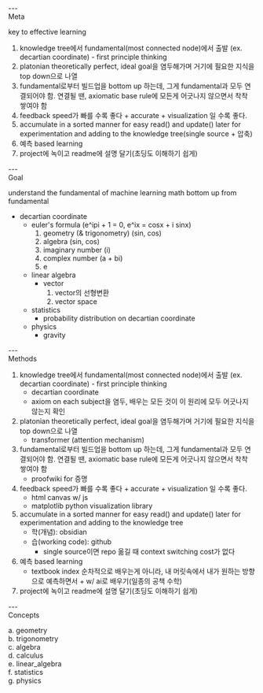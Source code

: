 ---\
Meta


key to effective learning

1. knowledge tree에서 fundamental(most connected node)에서 출발 (ex. decartian coordinate) - first principle thinking
2. platonian theoretically perfect, ideal goal을 염두해가며 거기에 필요한 지식을 top down으로 나열
3. fundamental로부터 빌드업을 bottom up 하는데, 그게 fundamental과 모두 연결되어야 함. 연결될 땐, axiomatic base rule에 모든게 어긋나지 않으면서 착착 쌓여야 함
4. feedback speed가 빠를 수록 좋다 + accurate + visualization 일 수록 좋다.
5. accumulate in a sorted manner for easy read() and update() later for experimentation and adding to the knowledge tree(single source + 압축)
6. 예측 based learning
7. project에 녹이고 readme에 설명 달기(초딩도 이해하기 쉽게)


---\
Goal


understand the fundamental of machine learning
math bottom up from fundamental


- decartian coordinate
    - euler's formula (e^ipi + 1 = 0, e^ix = cosx + i sinx)
        1. geometry (& trigonometry) (sin, cos)
        2. algebra (sin, cos)
        3. imaginary number (i)
        4. complex number (a + bi)
        5. e
    - linear algebra
        - vector
            1. vector의 선형변환
            2. vector space
    - statistics
        - probability distribution on decartian coordinate
    - physics
        - gravity


---\
Methods


1. knowledge tree에서 fundamental(most connected node)에서 출발 (ex. decartian coordinate) - first principle thinking
    - decartian coordinate
    - axiom on each subject을 염두, 배우는 모든 것이 이 원리에 모두 어긋나지 않는지 확인
2. platonian theoretically perfect, ideal goal을 염두해가며 거기에 필요한 지식을 top down으로 나열
    - transformer (attention mechanism)
3. fundamental로부터 빌드업을 bottom up 하는데, 그게 fundamental과 모두 연결되어야 함. 연결될 땐, axiomatic base rule에 모든게 어긋나지 않으면서 착착 쌓여야 함
    - proofwiki for 증명
4. feedback speed가 빠를 수록 좋다 + accurate + visualization 일 수록 좋다.
    - html canvas w/ js
    - matplotlib python visualization library
5. accumulate in a sorted manner for easy read() and update() later for experimentation and adding to the knowledge tree
    - 학(개념): obsidian
    - 습(working code): github
        - single source이면 repo 옮길 때 context switching cost가 없다
6. 예측 based learning
    - textbook index 순차적으로 배우는게 아니라, 내 머릿속에서 내가 원하는 방향으로 예측하면서 + w/ ai로 배우기(일종의 공책 수학)
7. project에 녹이고 readme에 설명 달기(초딩도 이해하기 쉽게)



---\
Concepts


a. geometry\
b. trigonometry\
c. algebra\
d. calculus\
e. linear_algebra\
f. statistics\
g. physics




